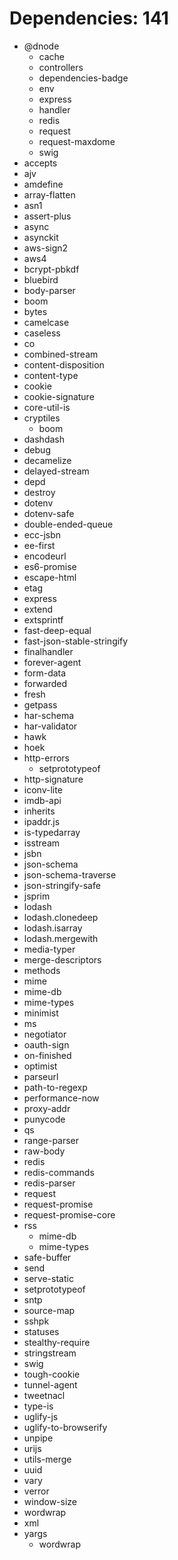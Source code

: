 # Dependencies: 141

- @dnode
  - cache
  - controllers
  - dependencies-badge
  - env
  - express
  - handler
  - redis
  - request
  - request-maxdome
  - swig
- accepts
- ajv
- amdefine
- array-flatten
- asn1
- assert-plus
- async
- asynckit
- aws-sign2
- aws4
- bcrypt-pbkdf
- bluebird
- body-parser
- boom
- bytes
- camelcase
- caseless
- co
- combined-stream
- content-disposition
- content-type
- cookie
- cookie-signature
- core-util-is
- cryptiles
  - boom
- dashdash
- debug
- decamelize
- delayed-stream
- depd
- destroy
- dotenv
- dotenv-safe
- double-ended-queue
- ecc-jsbn
- ee-first
- encodeurl
- es6-promise
- escape-html
- etag
- express
- extend
- extsprintf
- fast-deep-equal
- fast-json-stable-stringify
- finalhandler
- forever-agent
- form-data
- forwarded
- fresh
- getpass
- har-schema
- har-validator
- hawk
- hoek
- http-errors
  - setprototypeof
- http-signature
- iconv-lite
- imdb-api
- inherits
- ipaddr.js
- is-typedarray
- isstream
- jsbn
- json-schema
- json-schema-traverse
- json-stringify-safe
- jsprim
- lodash
- lodash.clonedeep
- lodash.isarray
- lodash.mergewith
- media-typer
- merge-descriptors
- methods
- mime
- mime-db
- mime-types
- minimist
- ms
- negotiator
- oauth-sign
- on-finished
- optimist
- parseurl
- path-to-regexp
- performance-now
- proxy-addr
- punycode
- qs
- range-parser
- raw-body
- redis
- redis-commands
- redis-parser
- request
- request-promise
- request-promise-core
- rss
  - mime-db
  - mime-types
- safe-buffer
- send
- serve-static
- setprototypeof
- sntp
- source-map
- sshpk
- statuses
- stealthy-require
- stringstream
- swig
- tough-cookie
- tunnel-agent
- tweetnacl
- type-is
- uglify-js
- uglify-to-browserify
- unpipe
- urijs
- utils-merge
- uuid
- vary
- verror
- window-size
- wordwrap
- xml
- yargs
  - wordwrap
